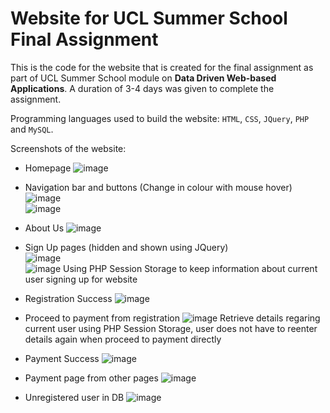 # Website for UCL Summer School Final Assignment
This is the code for the website that is created for the final assignment as part of UCL Summer School module on **Data Driven Web-based Applications**. A duration of 3-4 days was given to complete the assignment.

Programming languages used to build the website: `HTML`, `CSS`, `JQuery`, `PHP` and `MySQL`.

Screenshots of the website:

- Homepage
![image](https://user-images.githubusercontent.com/65058690/183347449-0bc7972d-a4d6-445d-b9fc-2e4834369e67.png)

- Navigation bar and buttons (Change in colour with mouse hover)  
![image](https://user-images.githubusercontent.com/65058690/183347796-7e3b7801-9a7d-4cde-8cd7-722125daee12.png)  
![image](https://user-images.githubusercontent.com/65058690/183347844-470968af-69c4-4c9e-8648-6769243a30b1.png)

- About Us
![image](https://user-images.githubusercontent.com/65058690/183348027-4a72feb1-00f8-4c26-bfa6-892c9b8b8c8e.png)

- Sign Up pages (hidden and shown using JQuery)  
![image](https://user-images.githubusercontent.com/65058690/183348125-4fdda158-2e7d-4a23-84ea-ab1aae7e956e.png)  
![image](https://user-images.githubusercontent.com/65058690/183348404-57092cd8-721b-44db-ad63-6beab3f6245b.png)
Using PHP Session Storage to keep information about current user signing up for website

- Registration Success
![image](https://user-images.githubusercontent.com/65058690/183348570-df726e91-a1bd-4865-863a-7a3966b22849.png)

- Proceed to payment from registration
![image](https://user-images.githubusercontent.com/65058690/183348641-8a6d5a4e-40c9-41a9-b32c-4c72303bc706.png)
Retrieve details regaring current user using PHP Session Storage, user does not have to reenter details again when proceed to payment directly

- Payment Success
![image](https://user-images.githubusercontent.com/65058690/183348791-7c2b1f5d-16f2-4f71-853a-ee3f7b430d7a.png)

- Payment page from other pages
![image](https://user-images.githubusercontent.com/65058690/183348930-46d385be-782a-4524-a08b-b5c46d6ea8ec.png)

- Unregistered user in DB
![image](https://user-images.githubusercontent.com/65058690/183349033-0ca26736-6e9d-4e61-9c35-4afc49a98fe1.png)
